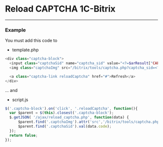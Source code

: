 # Reload CAPTCHA 1C-Bitrix
<hr>

<h3>Example</h3>

<p>You must add this code to <form></p>
<ul>
  <li>template.php</li>
</ul>

```php
<div class="captcha-block">
  <input class="captchaSid" name="captcha_sid" value="<?=$arResult["CAPTCHA_CODE"]?>" type="hidden">
  <img class="captchaImg" src="/bitrix/tools/captcha.php?captcha_sid=<?=$arResult["CAPTCHA_CODE"]?>" width="180" height="40">

  <a class="captcha-link reloadCaptcha" href="#">Refresh</a>
</div>

```
... and
<ul>
  <li>script.js</li>
</ul>

```js
$('.captcha-block').on('click', '.reloadCaptcha', function(){
  var $parent = $(this).closest('.captcha-block');
  $.getJSON( '/ajax/reload_captcha.php', function(data) {
      $parent.find('.captchaImg').attr('src','/bitrix/tools/captcha.php?captcha_sid=' + data.code);
      $parent.find('.captchaSid').val(data.code);
  });
  return false;
});

```
